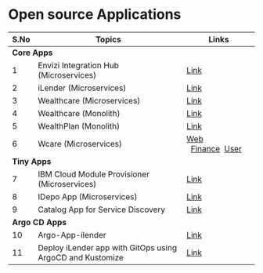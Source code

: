 # Open source Applications




<table>
    <thead>
        <th>S.No</th>
        <th>Topics</th>
        <th>Links</th>
    </thead>
    <tr>
        <td colspan=3><strong>Core Apps</strong></td>
   </tr>  
    <tr>
        <td>1</td>
        <td>Envizi Integration Hub (Microservices) </td>
        <td><a href="https://github.com/ibm-ecosystem-engineering/envizi-integration-hub-app">Link</a></td>
   </tr>  
    <tr>
        <td>2</td>
        <td>iLender (Microservices) </td>
        <td><a href="https://github.com/GandhiCloudLab/iLenderApp">Link</a></td>
   </tr>  
    <tr>
        <td>3</td>
        <td>Wealthcare (Microservices) </td>
        <td><a href="https://github.com/GandhiCloudLab/wealthcare-cloud-native-app">Link</a></td>
   </tr>  
    <tr>
        <td>4</td>
        <td>Wealthcare (Monolith) </td>
        <td><a href="https://github.com/GandhiCloudLab/wealthcare-monolith-app">Link</a></td>
   </tr>  
    <tr>
        <td>5</td>
        <td>WealthPlan (Monolith) </td>
        <td><a href="https://github.com/GandhiCloudLab/wealthplan">Link</a></td>
   </tr>  
    <tr>
        <td>6</td>
        <td>Wcare (Microservices) </td>
        <td><a href="https://github.com/GandhiCloudLab/wcare-web">Web</a> &nbsp;&nbsp;<a href="https://github.com/GandhiCloudLab/wcare-finance">Finance</a>&nbsp;&nbsp;<a href="https://github.com/GandhiCloudLab/wcare-user">User</a></td>
   </tr>  
    <tr>
        <td colspan=3><strong>Tiny Apps</strong></td>
   </tr>  
    <tr>
        <td>7</td>
        <td>IBM Cloud Module Provisioner (Microservices) </td>
        <td><a href="https://github.com/GandhiCloudLab/ibm-cloud-module-provisioner">Link</a></td>
   </tr>  
    <tr>
        <td>8</td>
        <td>IDepo App (Microservices) </td>
        <td><a href="https://github.com/GandhiCloudLab/idepo-app">Link</a></td>
   </tr>  
    <tr>
        <td>9</td>
        <td>Catalog App for Service Discovery </td>
        <td><a href="https://github.com/GandhiCloudLab/service-discovery-app-catalog">Link</a></td>
   </tr>  
    <tr>
        <td colspan=3><strong>Argo CD Apps</strong></td>
   </tr>     
    <tr>
        <td>10</td>
        <td>Argo-App-ilender </td>
        <td><a href="https://github.com/GandhiCloudLab/argo-app-ilender">Link</a></td>
   </tr>     
    <tr>
        <td>11</td>
        <td>Deploy iLender app with GitOps using ArgoCD and Kustomize </td>
        <td><a href="https://github.com/GandhiCloudLab/argo-app-ilender-kustomize">Link</a></td>
   </tr>
</table>
